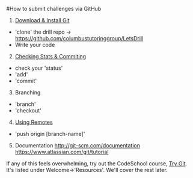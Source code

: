 #How to submit challenges via GitHub
1. [Download & Install Git](https://www.atlassian.com/git/tutorial/git-basics)
- 'clone' the drill repo -> https://github.com/columbustutoringgroup/LetsDrill
- Write your code

2. [Checking Stats & Commiting](https://www.atlassian.com/git/tutorial/git-basics)
- check your 'status'
- 'add'
- 'commit'

3. Branching
- 'branch'
- 'checkout'

4. [Using Remotes](https://www.atlassian.com/git/tutorial/remote-repositories)
- 'push origin [branch-name]'

5. Documentation
http://git-scm.com/documentation
https://www.atlassian.com/git/tutorial

If any of this feels overwhelming, try out the CodeSchool course, [Try Git](https://github.com/columbustutoringgroup/Welcome). It's listed under Welcome->'Resources'. We'll cover the rest later.

